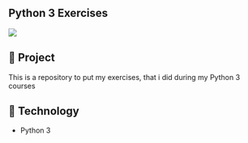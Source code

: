 ## Python 3 Exercises
<p> <img src="https://www.python.org/static/community_logos/python-logo-master-v3-TM.png"> </p>

## 🐍 Project
This is a repository to put my exercises, that i did during my Python 3 courses

## 🚀 Technology
- Python 3
